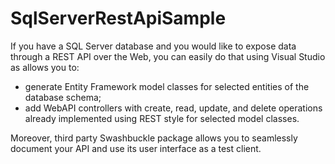 # SqlServerRestApiSample
If you have a SQL Server database and you would like to expose data through a REST API over the Web, you can easily do that using Visual Studio as allows you to:
 * generate Entity Framework model classes for selected entities of the database schema;
 * add WebAPI controllers with create, read, update, and delete operations already implemented using REST style for selected model classes.

Moreover, third party Swashbuckle package allows you to seamlessly document your API and use its user interface as a test client.
